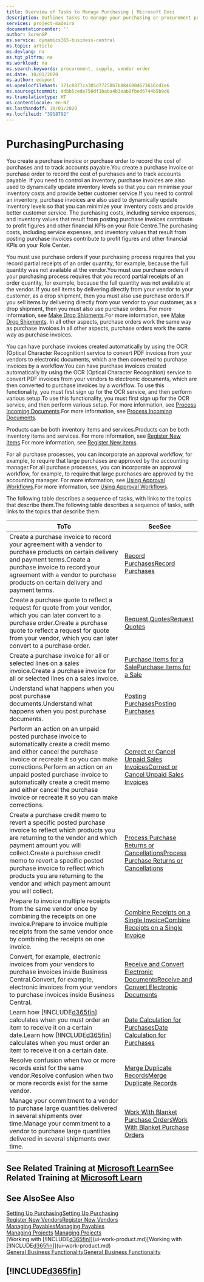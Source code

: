 ```yaml
---
title: Overview of Tasks to Manage Purchasing | Microsoft Docs
description: Outlines tasks to manage your purchasing or procurement processes, including how purchase invoices and purchase orders work.
services: project-madeira
documentationcenter: ''
author: SorenGP
ms.service: dynamics365-business-central
ms.topic: article
ms.devlang: na
ms.tgt_pltfrm: na
ms.workload: na
ms.search.keywords: procurement, supply, vendor order
ms.date: 10/01/2020
ms.author: edupont
ms.openlocfilehash: 171c8877ca305d77250b7b8846004673616cd1e6
ms.sourcegitcommit: ddbb5cede750df1baba4b3eab8fbed6744b5b9d6
ms.translationtype: HT
ms.contentlocale: en-NZ
ms.lasthandoff: 10/01/2020
ms.locfileid: "3918792"
---
```

# <a name="purchasing"></a><span data-ttu-id="bab25-103">Purchasing</span><span class="sxs-lookup"><span data-stu-id="bab25-103">Purchasing</span></span>
<span data-ttu-id="bab25-104">You create a purchase invoice or purchase order to record the cost of purchases and to track accounts payable.</span><span class="sxs-lookup"><span data-stu-id="bab25-104">You create a purchase invoice or purchase order to record the cost of purchases and to track accounts payable.</span></span> <span data-ttu-id="bab25-105">If you need to control an inventory, purchase invoices are also used to dynamically update inventory levels so that you can minimise your inventory costs and provide better customer service.</span><span class="sxs-lookup"><span data-stu-id="bab25-105">If you need to control an inventory, purchase invoices are also used to dynamically update inventory levels so that you can minimize your inventory costs and provide better customer service.</span></span> <span data-ttu-id="bab25-106">The purchasing costs, including service expenses, and inventory values that result from posting purchase invoices contribute to profit figures and other financial KPIs on your Role Centre.</span><span class="sxs-lookup"><span data-stu-id="bab25-106">The purchasing costs, including service expenses, and inventory values that result from posting purchase invoices contribute to profit figures and other financial KPIs on your Role Center.</span></span>

<span data-ttu-id="bab25-107">You must use purchase orders if your purchasing process requires that you record partial receipts of an order quantity, for example, because the full quantity was not available at the vendor.</span><span class="sxs-lookup"><span data-stu-id="bab25-107">You must use purchase orders if your purchasing process requires that you record partial receipts of an order quantity, for example, because the full quantity was not available at the vendor.</span></span> <span data-ttu-id="bab25-108">If you sell items by delivering directly from your vendor to your customer, as a drop shipment, then you must also use purchase orders.</span><span class="sxs-lookup"><span data-stu-id="bab25-108">If you sell items by delivering directly from your vendor to your customer, as a drop shipment, then you must also use purchase orders.</span></span> <span data-ttu-id="bab25-109">For more information, see [Make Drop Shipments](sales-how-drop-shipment.md).</span><span class="sxs-lookup"><span data-stu-id="bab25-109">For more information, see [Make Drop Shipments](sales-how-drop-shipment.md).</span></span> <span data-ttu-id="bab25-110">In all other aspects, purchase orders work the same way as purchase invoices.</span><span class="sxs-lookup"><span data-stu-id="bab25-110">In all other aspects, purchase orders work the same way as purchase invoices.</span></span>

<span data-ttu-id="bab25-111">You can have purchase invoices created automatically by using the OCR (Optical Character Recognition) service to convert PDF invoices from your vendors to electronic documents, which are then converted to purchase invoices by a workflow.</span><span class="sxs-lookup"><span data-stu-id="bab25-111">You can have purchase invoices created automatically by using the OCR (Optical Character Recognition) service to convert PDF invoices from your vendors to electronic documents, which are then converted to purchase invoices by a workflow.</span></span> <span data-ttu-id="bab25-112">To use this functionality, you must first sign up for the OCR service, and then perform various setup.</span><span class="sxs-lookup"><span data-stu-id="bab25-112">To use this functionality, you must first sign up for the OCR service, and then perform various setup.</span></span> <span data-ttu-id="bab25-113">For more information, see [Process Incoming Documents](across-process-income-documents.md).</span><span class="sxs-lookup"><span data-stu-id="bab25-113">For more information, see [Process Incoming Documents](across-process-income-documents.md).</span></span>      

<span data-ttu-id="bab25-114">Products can be both inventory items and services.</span><span class="sxs-lookup"><span data-stu-id="bab25-114">Products can be both inventory items and services.</span></span> <span data-ttu-id="bab25-115">For more information, see [Register New Items](inventory-how-register-new-items.md).</span><span class="sxs-lookup"><span data-stu-id="bab25-115">For more information, see [Register New Items](inventory-how-register-new-items.md).</span></span>

<span data-ttu-id="bab25-116">For all purchase processes, you can incorporate an approval workflow, for example, to require that large purchases are approved by the accounting manager.</span><span class="sxs-lookup"><span data-stu-id="bab25-116">For all purchase processes, you can incorporate an approval workflow, for example, to require that large purchases are approved by the accounting manager.</span></span> <span data-ttu-id="bab25-117">For more information, see [Using Approval Workflows](across-how-use-approval-workflows.md).</span><span class="sxs-lookup"><span data-stu-id="bab25-117">For more information, see [Using Approval Workflows](across-how-use-approval-workflows.md).</span></span>

<span data-ttu-id="bab25-118">The following table describes a sequence of tasks, with links to the topics that describe them.</span><span class="sxs-lookup"><span data-stu-id="bab25-118">The following table describes a sequence of tasks, with links to the topics that describe them.</span></span>

| <span data-ttu-id="bab25-119">To</span><span class="sxs-lookup"><span data-stu-id="bab25-119">To</span></span> | <span data-ttu-id="bab25-120">See</span><span class="sxs-lookup"><span data-stu-id="bab25-120">See</span></span> |
| --- | --- |
| <span data-ttu-id="bab25-121">Create a purchase invoice to record your agreement with a vendor to purchase products on certain delivery and payment terms.</span><span class="sxs-lookup"><span data-stu-id="bab25-121">Create a purchase invoice to record your agreement with a vendor to purchase products on certain delivery and payment terms.</span></span> |[<span data-ttu-id="bab25-122">Record Purchases</span><span class="sxs-lookup"><span data-stu-id="bab25-122">Record Purchases</span></span>](purchasing-how-record-purchases.md) |
|<span data-ttu-id="bab25-123">Create a purchase quote to reflect a request for quote from your vendor, which you can later convert to a purchase order.</span><span class="sxs-lookup"><span data-stu-id="bab25-123">Create a purchase quote to reflect a request for quote from your vendor, which you can later convert to a purchase order.</span></span>|[<span data-ttu-id="bab25-124">Request Quotes</span><span class="sxs-lookup"><span data-stu-id="bab25-124">Request Quotes</span></span>](purchasing-how-request-quotes.md)|
| <span data-ttu-id="bab25-125">Create a purchase invoice for all or selected lines on a sales invoice.</span><span class="sxs-lookup"><span data-stu-id="bab25-125">Create a purchase invoice for all or selected lines on a sales invoice.</span></span> |[<span data-ttu-id="bab25-126">Purchase Items for a Sale</span><span class="sxs-lookup"><span data-stu-id="bab25-126">Purchase Items for a Sale</span></span>](purchasing-how-purchase-products-sale.md) |
|<span data-ttu-id="bab25-127">Understand what happens when you post purchase documents.</span><span class="sxs-lookup"><span data-stu-id="bab25-127">Understand what happens when you post purchase documents.</span></span>|[<span data-ttu-id="bab25-128">Posting Purchases</span><span class="sxs-lookup"><span data-stu-id="bab25-128">Posting Purchases</span></span>](ui-post-purchases.md)|
| <span data-ttu-id="bab25-129">Perform an action on an unpaid posted purchase invoice to automatically create a credit memo and either cancel the purchase invoice or recreate it so you can make corrections.</span><span class="sxs-lookup"><span data-stu-id="bab25-129">Perform an action on an unpaid posted purchase invoice to automatically create a credit memo and either cancel the purchase invoice or recreate it so you can make corrections.</span></span> |[<span data-ttu-id="bab25-130">Correct or Cancel Unpaid Sales Invoices</span><span class="sxs-lookup"><span data-stu-id="bab25-130">Correct or Cancel Unpaid Sales Invoices</span></span>](purchasing-how-correct-cancel-unpaid-purchase-invoices.md) |
| <span data-ttu-id="bab25-131">Create a purchase credit memo to revert a specific posted purchase invoice to reflect which products you are returning to the vendor and which payment amount you will collect.</span><span class="sxs-lookup"><span data-stu-id="bab25-131">Create a purchase credit memo to revert a specific posted purchase invoice to reflect which products you are returning to the vendor and which payment amount you will collect.</span></span> |[<span data-ttu-id="bab25-132">Process Purchase Returns or Cancellations</span><span class="sxs-lookup"><span data-stu-id="bab25-132">Process Purchase Returns or Cancellations</span></span>](purchasing-how-register-new-vendors.md) |
|<span data-ttu-id="bab25-133">Prepare to invoice multiple receipts from the same vendor once by combining the receipts on one invoice.</span><span class="sxs-lookup"><span data-stu-id="bab25-133">Prepare to invoice multiple receipts from the same vendor once by combining the receipts on one invoice.</span></span>|[<span data-ttu-id="bab25-134">Combine Receipts on a Single Invoice</span><span class="sxs-lookup"><span data-stu-id="bab25-134">Combine Receipts on a Single Invoice</span></span>](purchasing-how-to-combine-receipts.md)|
|<span data-ttu-id="bab25-135">Convert, for example, electronic invoices from your vendors to purchase invoices inside Business Central.</span><span class="sxs-lookup"><span data-stu-id="bab25-135">Convert, for example, electronic invoices from your vendors to purchase invoices inside Business Central.</span></span>|[<span data-ttu-id="bab25-136">Receive and Convert Electronic Documents</span><span class="sxs-lookup"><span data-stu-id="bab25-136">Receive and Convert Electronic Documents</span></span>](purchasing-how-to-receive-and-convert-electronic-documents.md)|
| <span data-ttu-id="bab25-137">Learn how [!INCLUDE[d365fin](includes/d365fin_md.md)] calculates when you must order an item to receive it on a certain date.</span><span class="sxs-lookup"><span data-stu-id="bab25-137">Learn how [!INCLUDE[d365fin](includes/d365fin_md.md)] calculates when you must order an item to receive it on a certain date.</span></span>|[<span data-ttu-id="bab25-138">Date Calculation for Purchases</span><span class="sxs-lookup"><span data-stu-id="bab25-138">Date Calculation for Purchases</span></span>](purchasing-date-calculation-for-purchases.md)|
|<span data-ttu-id="bab25-139">Resolve confusion when two or more records exist for the same vendor.</span><span class="sxs-lookup"><span data-stu-id="bab25-139">Resolve confusion when two or more records exist for the same vendor.</span></span>|[<span data-ttu-id="bab25-140">Merge Duplicate Records</span><span class="sxs-lookup"><span data-stu-id="bab25-140">Merge Duplicate Records</span></span>](sales-how-merge-duplicate-records.md)|
|<span data-ttu-id="bab25-141">Manage your commitment to a vendor to purchase large quantities delivered in several shipments over time.</span><span class="sxs-lookup"><span data-stu-id="bab25-141">Manage your commitment to a vendor to purchase large quantities delivered in several shipments over time.</span></span>|[<span data-ttu-id="bab25-142">Work With Blanket Purchase Orders</span><span class="sxs-lookup"><span data-stu-id="bab25-142">Work With Blanket Purchase Orders</span></span>](sales-how-to-create-blanket-sales-orders.md)|

## <a name="see-related-training-at-microsoft-learn"></a><span data-ttu-id="bab25-143">See Related Training at [Microsoft Learn](/learn/paths/purchase-items-services-dynamics-365-business-central/)</span><span class="sxs-lookup"><span data-stu-id="bab25-143">See Related Training at [Microsoft Learn](/learn/paths/purchase-items-services-dynamics-365-business-central/)</span></span>

## <a name="see-also"></a><span data-ttu-id="bab25-144">See Also</span><span class="sxs-lookup"><span data-stu-id="bab25-144">See Also</span></span>
[<span data-ttu-id="bab25-145">Setting Up Purchasing</span><span class="sxs-lookup"><span data-stu-id="bab25-145">Setting Up Purchasing</span></span>](purchasing-setup-purchasing.md)  
[<span data-ttu-id="bab25-146">Register New Vendors</span><span class="sxs-lookup"><span data-stu-id="bab25-146">Register New Vendors</span></span>](purchasing-how-register-new-vendors.md)  
[<span data-ttu-id="bab25-147">Managing Payables</span><span class="sxs-lookup"><span data-stu-id="bab25-147">Managing Payables</span></span>](payables-manage-payables.md)  
<span data-ttu-id="bab25-148">[Managing Projects](projects-manage-projects.md)  </span><span class="sxs-lookup"><span data-stu-id="bab25-148">[Managing Projects](projects-manage-projects.md)  </span></span>  
<span data-ttu-id="bab25-149">[Working with [!INCLUDE[d365fin](includes/d365fin_md.md)]](ui-work-product.md)</span><span class="sxs-lookup"><span data-stu-id="bab25-149">[Working with [!INCLUDE[d365fin](includes/d365fin_md.md)]](ui-work-product.md)</span></span>  
[<span data-ttu-id="bab25-150">General Business Functionality</span><span class="sxs-lookup"><span data-stu-id="bab25-150">General Business Functionality</span></span>](ui-across-business-areas.md)

## [!INCLUDE[d365fin](includes/free_trial_md.md)]  
